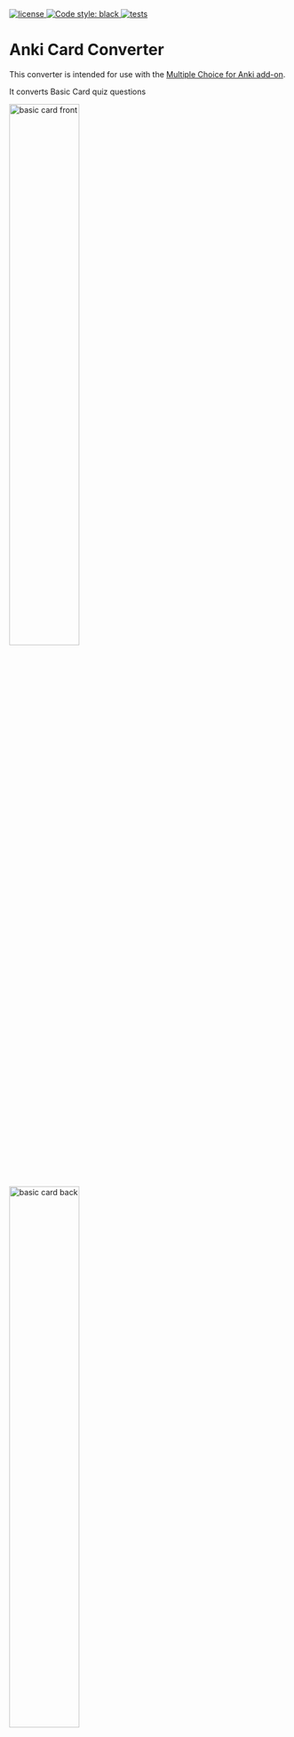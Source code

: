 <a href="https://github.com/wervlad/anki-card-converter/blob/main/LICENSE">
    <img alt="license" src="https://img.shields.io/github/license/wervlad/anki-card-converter.svg?color=blue">
</a>
<a href="https://github.com/psf/black">
    <img alt="Code style: black" src="https://img.shields.io/badge/code%20style-black-000000.svg">
</a>
<a href="https://github.com/wervlad/anki-card-converter/actions/workflows/tests.yml">
    <img alt="tests" src="https://github.com/wervlad/anki-card-converter/actions/workflows/tests.yml/badge.svg">
</a>

# Anki Card Converter

This converter is intended for use with the [Multiple Choice for Anki add-on](https://ankiweb.net/shared/info/1566095810).

It converts Basic Card quiz questions

<img src="https://user-images.githubusercontent.com/24524555/234809499-364c2c19-9fcc-4455-b163-34387c62996a.png" alt="basic card front" width="50%" height="auto">

<img src="https://user-images.githubusercontent.com/24524555/234809596-0b65399f-9cfa-49b8-83ca-7a98631e038a.png" alt="basic card back" width="50%" height="auto">

into AllInOne Card format, which allows selecting options in interactive mode

<img src="https://user-images.githubusercontent.com/24524555/234809631-0ebbbe32-f722-4a21-a3da-810648f26553.png" alt="allinone card front" width="50%" height="auto">

and highlights the correct answers

<img src="https://user-images.githubusercontent.com/24524555/234811516-4b7f4bea-50bd-4fb7-9266-87547d42c413.png" alt="allinone card back" width="50%" height="auto">

## Usage

1. Clone this repository to your local machine.
2. Ensure that you have Python 3.10 and [Poetry](https://python-poetry.org/docs/) installed on your machine. The author used Poetry 1.3.1.
3. Install the project dependencies using the following command:
```sh
poetry install --no-dev
```
4. Export cards as "Notes in Plain Text (.txt)" by choosing menu item "File -> Export (Ctrl + E)".
<img src="https://user-images.githubusercontent.com/24524555/234874211-cd166bd2-2931-4950-a36e-b509cfba00f9.png" alt="export anki cards" width="50%" height="auto">

**Note**: only "Basic Cards" are supported currently.

5. Run the convert script
```sh
poetry run convert -i <input file.txt> -o <output file.txt>
```
7. Import converted file in Anki.

**Note**: to replace oritinal cards with converted, first change their type to AllInOne. Go to "Browse" window, select cards, right click on them and select Notes -> Change Note Type (Ctrl + Shift + M). In drop down menu select "AllInOne (kprim, mc, sc)" and click "Save".

